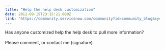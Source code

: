 ```yaml
---
title: "Help the help desk customization"
date: 2011-09-15T23:15:21.000Z
link: "https://community.servicenow.com/community?id=community_blog&sys_id=490e6a2ddbd0dbc01dcaf3231f96197e"
---
```

<p>Has anyone customized help the help desk to pull more information?<br /><br />Please comment, or contact me (signature)</p>